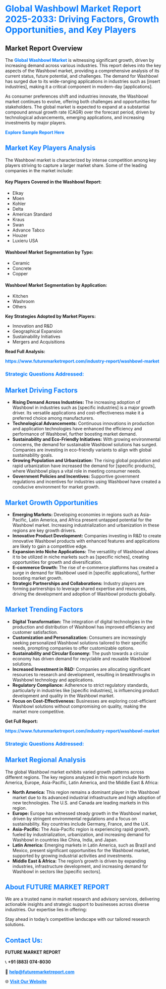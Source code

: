 <h1 style="color: #007BFF;">Global Washbowl Market Report 2025-2033: Driving Factors, Growth Opportunities, and Key Players</h1>

<section id="overview">
<h2>Market Report Overview</h2>
<p>The <a href="https://www.futuremarketreport.com/industry-report/washbowl-market" style="color: #007BFF; text-decoration: none;"><strong>Global Washbowl Market</strong></a> is witnessing significant growth, driven by increasing demand across various industries. This report delves into the key aspects of the Washbowl market, providing a comprehensive analysis of its current status, future potential, and challenges. The demand for Washbowl has surged due to its wide-ranging applications in industries such as [insert industries], making it a critical component in modern-day [applications].</p>
<p>As consumer preferences shift and industries innovate, the Washbowl market continues to evolve, offering both challenges and opportunities for stakeholders. The global market is expected to expand at a substantial compound annual growth rate (CAGR) over the forecast period, driven by technological advancements, emerging applications, and increasing investments by major players.</p>
</section>

<section id="overview">
<p><a href="https://www.futuremarketreport.com/request-sample/reportId=53039" style="color: #007BFF; text-decoration: none;"><strong>Explore Sample Report Here</strong></a></p>
</section>

<section id="key-players">
<h2 style="color: #007BFF;">Market Key Players Analysis</h2>
<p>The Washbowl market is characterized by intense competition among key players striving to capture a larger market share. Some of the leading companies in the market include:</p>
<h4>Key Players Covered in the Washbowl Report:</h4>
<ul><li>Elkay</li><li>Moen</li><li>Kohler</li><li>Delta</li><li>American Standard</li><li>Kraus</li><li>Swan</li><li>Advance Tabco</li><li>Houzer</li><li>Luxieru USA</li></ul>
<h4>Washbowl Market Segmentation by Type:</h4>
<ul><li>Ceramic</li><li>Concrete</li><li>Copper</li></ul>

<h4>Washbowl Market Segmentation by Application:</h4>
<ul><li>Kitchen</li><li>Washroom</li><li>Others</li></ul>
<p><strong>Key Strategies Adopted by Market Players:</strong></p>
<ul>
<li>Innovation and R&D</li>
<li>Geographical Expansion</li>
<li>Sustainability Initiatives</li>
<li>Mergers and Acquisitions</li>
</ul>
</section>

<section>
<p><strong>Read Full Analysis: </strong></p><a href="https://www.futuremarketreport.com/industry-report/washbowl-market" style="color: #007BFF; text-decoration: none;"><strong>https://www.futuremarketreport.com/industry-report/washbowl-market</strong></a>
<h3 style="color: #007BFF;">Strategic Questions Addressed:</h3>
</section>

<section id="driving-factors">
<h2 style="color: #007BFF;">Market Driving Factors</h2>
<ul>
<li><strong>Rising Demand Across Industries:</strong> The increasing adoption of Washbowl in industries such as [specific industries] is a major growth driver. Its versatile applications and cost-effectiveness make it a preferred choice among manufacturers.</li>
<li><strong>Technological Advancements:</strong> Continuous innovations in production and application technologies have enhanced the efficiency and performance of Washbowl, further boosting market demand.</li>
<li><strong>Sustainability and Eco-Friendly Initiatives:</strong> With growing environmental concerns, the demand for sustainable Washbowl solutions has surged. Companies are investing in eco-friendly variants to align with global sustainability goals.</li>
<li><strong>Growing Population and Urbanization:</strong> The rising global population and rapid urbanization have increased the demand for [specific products], where Washbowl plays a vital role in meeting consumer needs.</li>
<li><strong>Government Policies and Incentives:</strong> Supportive government regulations and incentives for industries using Washbowl have created a conducive environment for market growth.</li>
</ul>
</section>

<section id="growth-opportunities">
<h2 style="color: #007BFF;">Market Growth Opportunities</h2>
<ul>
<li><strong>Emerging Markets:</strong> Developing economies in regions such as Asia-Pacific, Latin America, and Africa present untapped potential for the Washbowl market. Increasing industrialization and urbanization in these regions are key growth drivers.</li>
<li><strong>Innovative Product Development:</strong> Companies investing in R&D to create innovative Washbowl products with enhanced features and applications are likely to gain a competitive edge.</li>
<li><strong>Expansion into Niche Applications:</strong> The versatility of Washbowl allows it to be utilized in niche markets such as [specific niches], creating opportunities for growth and diversification.</li>
<li><strong>E-commerce Growth:</strong> The rise of e-commerce platforms has created a surge in demand for Washbowl used in [specific applications], further boosting market growth.</li>
<li><strong>Strategic Partnerships and Collaborations:</strong> Industry players are forming partnerships to leverage shared expertise and resources, driving the development and adoption of Washbowl products globally.</li>
</ul>
</section>

<section id="trending-factors">
<h2 style="color: #007BFF;">Market Trending Factors</h2>
<ul>
<li><strong>Digital Transformation:</strong> The integration of digital technologies in the production and distribution of Washbowl has improved efficiency and customer satisfaction.</li>
<li><strong>Customization and Personalization:</strong> Consumers are increasingly seeking personalized Washbowl solutions tailored to their specific needs, prompting companies to offer customizable options.</li>
<li><strong>Sustainability and Circular Economy:</strong> The push towards a circular economy has driven demand for recyclable and reusable Washbowl solutions.</li>
<li><strong>Increased Investment in R&D:</strong> Companies are allocating significant resources to research and development, resulting in breakthroughs in Washbowl technology and applications.</li>
<li><strong>Regulatory Compliance:</strong> Adherence to strict regulatory standards, particularly in industries like [specific industries], is influencing product development and quality in the Washbowl market.</li>
<li><strong>Focus on Cost-Effectiveness:</strong> Businesses are exploring cost-efficient Washbowl solutions without compromising on quality, making the market more competitive.</li>
</ul>
</section>

<section>
<p><strong>Get Full Report: </strong></p><a href="https://www.futuremarketreport.com/industry-report/washbowl-market" style="color: #007BFF; text-decoration: none;"><strong>https://www.futuremarketreport.com/industry-report/washbowl-market</strong></a>
<h3 style="color: #007BFF;">Strategic Questions Addressed:</h3>
</section>


<section id="regional-analysis">
<h2 style="color: #007BFF;">Market Regional Analysis</h2>
<p>The global Washbowl market exhibits varied growth patterns across different regions. The key regions analyzed in this report include North America, Europe, Asia-Pacific, Latin America, and the Middle East & Africa:</p>
<ul>
<li><strong>North America:</strong> This region remains a dominant player in the Washbowl market due to its advanced industrial infrastructure and high adoption of new technologies. The U.S. and Canada are leading markets in this region.</li>
<li><strong>Europe:</strong> Europe has witnessed steady growth in the Washbowl market, driven by stringent environmental regulations and a focus on sustainability. Key countries include Germany, France, and the U.K.</li>
<li><strong>Asia-Pacific:</strong> The Asia-Pacific region is experiencing rapid growth, fueled by industrialization, urbanization, and increasing demand for Washbowl in countries like China, India, and Japan.</li>
<li><strong>Latin America:</strong> Emerging markets in Latin America, such as Brazil and Mexico, present significant opportunities for the Washbowl market, supported by growing industrial activities and investments.</li>
<li><strong>Middle East & Africa:</strong> The region’s growth is driven by expanding industries, infrastructure development, and increasing demand for Washbowl in sectors like [specific sectors].</li>
</ul>
</section>

<footer>
<h2 style="color: #007BFF;">About FUTURE MARKET REPORT</h2>
<p>We are a trusted name in market research and advisory services, delivering actionable insights and strategic support to businesses across diverse industries. Our expertise lies in offering:</p>

<p>Stay ahead in today’s competitive landscape with our tailored research solutions.</p>

<h2 style="color: #007BFF;">Contact Us:</h2>
<p><strong>FUTURE MARKET REPORT</strong></p>
<p>📞 <strong>+91 (883) 074-8030</strong></p>
<p>📧 <strong><a href="mailto:help@futuremarketreport.com" style="color: #007BFF;">help@futuremarketreport.com</a></strong></p>
<p>🌐 <strong><a href="https://www.futuremarketreport.com/" style="color: #007BFF;">Visit Our Website</a></strong></p>
</footer>